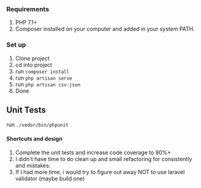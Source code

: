 ### Requirements

1) PHP 7.1+
2) Composer installed on your computer and added in your system PATH.

### Set up

1. Clone project
2. cd into project
3. run ``composer install``
4. run ``php artisan serve``
5. run ``php artisan csv:json``
6. Done

## Unit Tests

run ``./vedor/bin/phpunit``

#### Shortcuts and design 

1) Complete the unit tests and increase code coverage to 90%+
2) I didn't have time to do clean up and small refactoring for consistently and mistakes.
3) If I had more time, i would try to figure out away NOT to use laravel validator (maybe build one)
